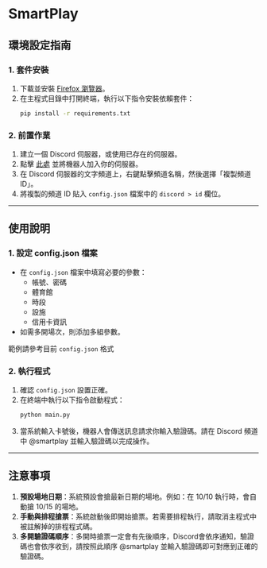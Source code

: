 # SmartPlay

## 環境設定指南

### 1. 套件安裝

1. 下載並安裝 [Firefox 瀏覽器](https://www.mozilla.org/firefox/new/)。
2. 在主程式目錄中打開終端，執行以下指令安裝依賴套件：
   ```bash
   pip install -r requirements.txt
   ```

### 2. 前置作業

1. 建立一個 Discord 伺服器，或使用已存在的伺服器。
2. 點擊 [此處](https://discord.com/oauth2/authorize?client_id=1289442925909901344&permissions=8&integration_type=0&scope=bot) 並將機器人加入你的伺服器。
3. 在 Discord 伺服器的文字頻道上，右鍵點擊頻道名稱，然後選擇「複製頻道 ID」。
4. 將複製的頻道 ID 貼入 `config.json` 檔案中的 `discord > id` 欄位。

---

## 使用說明

### 1. 設定 config.json 檔案

- 在 `config.json` 檔案中填寫必要的參數：
  - 帳號、密碼
  - 體育館
  - 時段
  - 設施
  - 信用卡資訊
- 如需多開場次，則添加多組參數。

範例請參考目前 `config.json` 格式

### 2. 執行程式

1. 確認 `config.json` 設置正確。
2. 在終端中執行以下指令啟動程式：
   ```bash
   python main.py
   ```
3. 當系統輸入卡號後，機器人會傳送訊息請求你輸入驗證碼。請在 Discord 頻道中 @smartplay 並輸入驗證碼以完成操作。
---

## 注意事項

1. **預設場地日期**：系統預設會搶最新日期的場地。例如：在 10/10 執行時，會自動搶 10/15 的場地。
2. **手動與排程搶票**：系統啟動後即開始搶票。若需要排程執行，請取消主程式中被註解掉的排程程式碼。
3. **多開驗證碼順序**：多開時搶票一定會有先後順序，Discord會依序通知，驗證碼也會依序收到，請按照此順序 @smartplay 並輸入驗證碼即可對應到正確的驗證碼。


